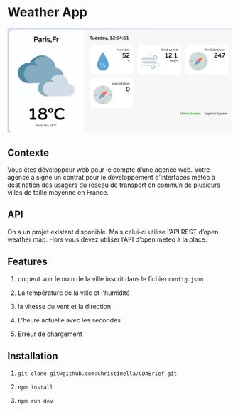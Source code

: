 # Weather App
![Alt img](/public/icons/weatherApp.png)

## Contexte
Vous êtes développeur web pour le compte d’une agence web. Votre agence a signé un contrat pour le développement d’interfaces météo à destination des usagers du réseau de transport en commun de plusieurs villes de taille moyenne en France.

## API
On a un projet existant disponible. Mais celui-ci utilise l’API REST d’open weather map. Hors vous devez utiliser l’API d’open meteo à la place.

## Features

1. on peut voir le nom de la ville inscrit dans le fichier `config.json`

2. La température de la ville et l'humidité

3. la vitesse du vent et la direction

4. L'heure actuelle avec les secondes 

5. Erreur de chargement

## Installation

1. `git clone git@github.com:Christinella/CDABrief.git`

2. `npm install`

3. `npm run dev`


